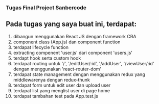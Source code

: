 ### Tugas Final Project Sanbercode

## Pada tugas yang saya buat ini, terdapat:
1. dibangun  menggunakan React JS dengan framework CRA
2. component class (App.js) dan component function
3. terdapat lifecycle function
4. extracting compenent 'user.js' dari component 'users.js'
5. terdapt hook serta custom hook
6. terdapat routing untuk '/', '/editUser/:id', '/addUser', '/viewUser/:id' 
   dengan menggunakan 'react-router-dom'
7. terdapat state management dengan menggunakan redux yang middlewarenya dengan redux-thunk
8. terdapat form untuk edit user dan upload user
9. terdapat list yang menglist user di page home
10. terdapat tambahan test pada App.test.js



